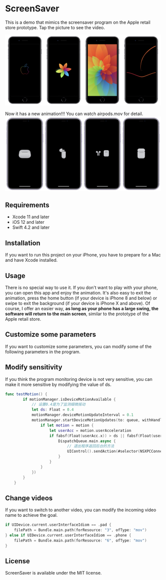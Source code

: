 # ScreenSaver

This is a demo that mimics the screensaver program on the Apple retail store prototype. Tap the picture to see the video.

[![Whatch demo video](https://github.com/HuangRunHua/ScreenSaver/blob/master/example.jpg)](https://youtu.be/H4onP8Ujb4s)


Now it has a new animation!!! You can watch airpods.mov for detail.
![](https://github.com/HuangRunHua/ScreenSaver/blob/master/example2.jpg)

## Requirements

- Xcode 11 and later
- iOS 12 and later
- Swift 4.2 and later

## Installation

If you want to run this project on your iPhone, you have to prepare for a Mac and have Xcode installed.

## Usage

There is no special way to use it. 
If you don't want to play with your phone, you can open this app and enjoy the animation.
It's also easy to exit the animation, press the home button (if your device is iPhone 8 and below) or swipe to exit the background (if your device is iPhone X and above). Of course, I offer an easier way, **as long as your phone has a large swing, the software will return to the main screen**, similar to the prototype of the Apple retail store.

## Customize some parameters

If you want to customize some parameters, you can modify some of the following parameters in the program.

## Modify sensitivity

If you think the program monitoring device is not very sensitive, you can make it more sensitive by modifying the value of ds.
```swift
func testMotion() {
        if motionManager.isDeviceMotionAvailable {
            // 设置0.4是为了监测细微摇动
            let ds: Float = 0.4
            motionManager.deviceMotionUpdateInterval = 0.1
            motionManager.startDeviceMotionUpdates(to: queue, withHandler: { (motion: CMDeviceMotion?, error: Error?) -> Void in
                if let motion = motion {
                    let userAcc = motion.userAcceleration
                    if fabsf(Float(userAcc.x)) > ds || fabsf(Float(userAcc.y)) > ds || fabsf(Float(userAcc.z)) > ds {
                        DispatchQueue.main.async {
                            // 退出程序返回后台的方法
                            UIControl().sendAction(#selector(NSXPCConnection.suspend), to: UIApplication.shared, for: nil)
                        }
                    }
                }
            })
        }
    }
```

## Change videos

If you want to switch to another video, you can modify the incoming video name to achieve the goal.
```swift
if UIDevice.current.userInterfaceIdiom == .pad {
    filePath = Bundle.main.path(forResource: "3", ofType: "mov")
} else if UIDevice.current.userInterfaceIdiom == .phone {
    filePath = Bundle.main.path(forResource: "6", ofType: "mov")
}
```

## License

ScreenSaver is available under the MIT license.
